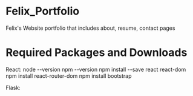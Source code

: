 # Felix_Portfolio
Felix's Website portfolio that includes about, resume, contact pages

# Required Packages and Downloads
React:
    node --version
    npm --version
    npm install --save react react-dom
    npm install react-router-dom
    npm install bootstrap
    
Flask:
